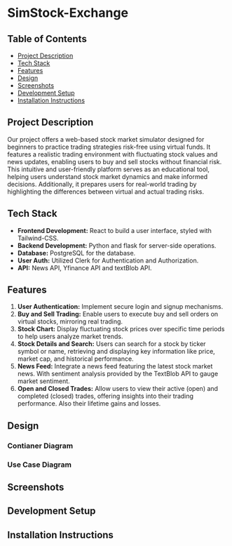 # SimStock-Exchange

## Table of Contents
- [Project Description](#project-description)
- [Tech Stack](#tech-stack)
- [Features](#features)
- [Design](#design)
- [Screenshots](#screenshots)
- [Development Setup](#development-setup)
- [Installation Instructions](#installation-instructions)

## Project Description
Our project offers a web-based stock market simulator designed for beginners to practice trading strategies risk-free using virtual funds. It features a realistic trading environment with fluctuating stock values and news updates, enabling users to buy and sell stocks without financial risk. This intuitive and user-friendly platform serves as an educational tool, helping users understand stock market dynamics and make informed decisions. Additionally, it prepares users for real-world trading by highlighting the differences between virtual and actual trading risks.

## Tech Stack
- **Frontend Development:** React to build a user interface, styled with Tailwind-CSS.
- **Backend Development:** Python and flask for server-side operations.
- **Database:** PostgreSQL for the database.
- **User Auth:** Utilized Clerk for Authentication and Authorization.
- **API:** News API, Yfinance API and textBlob API.

## Features
1. **User Authentication:** Implement secure login and signup mechanisms.
2. **Buy and Sell Trading:** Enable users to execute buy and sell orders on virtual stocks, mirroring real trading.
3. **Stock Chart:** Display fluctuating stock prices over specific time periods to help users analyze market trends.
4. **Stock Details and Search:**  Users can search for a stock by ticker symbol or name, retrieving and displaying key information like price, market cap, and historical performance.
5. **News Feed:** Integrate a news feed featuring the latest stock market news. With sentiment analysis provided by the TextBlob API to gauge market sentiment.
6. **Open and Closed Trades:** Allow users to view their active (open) and completed (closed) trades, offering insights into their trading performance. Also their lifetime gains and losses.

## Design
### Contianer Diagram


### Use Case Diagram


## Screenshots

## Development Setup

## Installation Instructions
